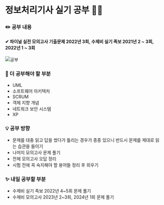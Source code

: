 # 정보처리기사 실기 공부 🧑‍💻

### ✏️ 공부 내용
#### ✔ 파이널 실전 모의고사 기출문제 2022년 3회, 수제비 실기 족보 2021년 2 ~ 3회, 2022년 1 ~ 3회

![공부](https://github.com/cha2code/daily_study/assets/141387662/c2d2f749-0c45-4e45-8811-f0bf52466cd0)


### 🚧 더 공부해야 할 부분
* UML
* 소프트웨어 아키텍처
* SCRUM
* 객체 지향 개념
* 네트워크 보안 시스템
* XP

### 💡 공부 방향
* 문제를 대충 읽고 답을 썼다가 틀리는 경우가 종종 있으니 반드시 문제를 제대로 읽는 습관을 들이기
* 나머지 모의고사 문제 풀기
* 전체 모의고사 오답 정리
* 시험 전에 꼭 숙지해야 할 용어들 정리 후 외우기

### ✨ 내일 공부할 부분
* 수제비 실기 족보 2022년 4~5회 문제 풀기
* 수제비 모의고사 2023년 2~3회, 2024년 1회 문제 풀기
